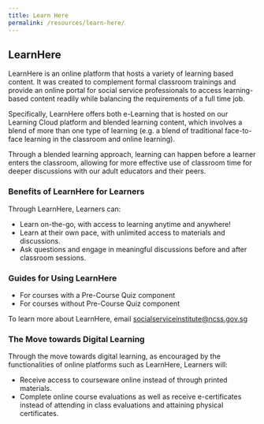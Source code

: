 ```yaml
---
title: Learn Here
permalink: /resources/learn-here/
---
```


## LearnHere
LearnHere is an online platform that hosts a variety of learning based content. It was created to complement formal classroom trainings and provide an online portal for social service professionals to access learning-based content readily while balancing the requirements of a full time job.

Specifically, LearnHere offers both e-Learning that is hosted on our Learning Cloud platform and blended learning content, which involves a blend of more than one type of learning (e.g. a blend of traditional face-to-face learning in the classroom and online learning).

Through a blended learning approach, learning can happen before a learner enters the classroom, allowing for more effective use of classroom time for deeper discussions with our adult educators and their peers.

### Benefits of LearnHere for Learners
Through LearnHere, Learners can:
- Learn on-the-go, with access to learning anytime and anywhere!
- Learn at their own pace, with unlimited access to materials and discussions.
- Ask questions and engage in meaningful discussions before and after classroom sessions.

### Guides for Using LearnHere
- For courses with a Pre-Course Quiz component
- For courses without Pre-Course Quiz component 

To learn more about LearnHere, email [socialserviceinstitute@ncss.gov.sg](mailto:socialserviceinstitute@ncss.gov.sg)

### The Move towards Digital Learning
Through the move towards digital learning, as encouraged by the functionalities of online platforms such as LearnHere, Learners will:
- Receive access to courseware online instead of through printed materials.
- Complete online course evaluations as well as receive e-certificates instead of attending in class evaluations and attaining physical certificates.
